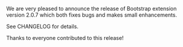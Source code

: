 We are very pleased to announce the release of Bootstrap extension version 2.0.7 which both fixes bugs and makes small enhancements.

See CHANGELOG for details.

Thanks to everyone contributed to this release!
